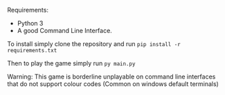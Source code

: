 Requirements:
- Python 3
- A good Command Line Interface.

To install simply clone the repository and run
```pip install -r requirements.txt```

Then to play the game simply run
```py main.py```

Warning: This game is borderline unplayable on command line interfaces that do not support colour codes (Common on windows default terminals)
